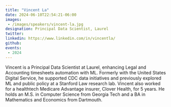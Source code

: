 ```yaml
---
title: "Vincent La"
date: 2024-06-10T22:54:21-06:00
images: 
 - /images/speakers/vincent-la.jpg
designation: Principal Data Scientist, Laurel
twitter: 
linkedin: https://www.linkedin.com/in/vincentla/
github: 
events:
 - 2024
---
```


Vincent is a Principal Data Scientist at Laurel, enhancing Legal and Accounting timesheets automation with ML. Formerly with the United States Digital Service, he supported CDC data initiatives and previously explored ML and public policy at a Stanford Law research lab. Vincent also worked for a healthtech Medicare Advantage insurer, Clover Health, for 5 years. He holds an M.S. in Computer Science from Georgia Tech and a BA in Mathematics and Economics from Dartmouth.

